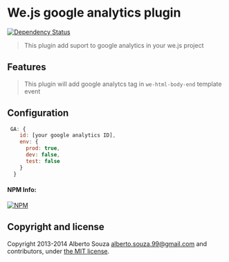 # We.js google analytics plugin

[![Dependency Status](https://david-dm.org/wejs/we-plugin-google-analytics.png)](https://david-dm.org/wejs/we-plugin-google-analytics)

> This plugin add suport to google analytics in your we.js project


## Features

> This plugin will add google analytcs tag in `we-html-body-end` template event

## Configuration

```js
 GA: {
    id: [your google analytics ID],
    env: {
      prod: true,
      dev: false,
      test: false
    }
  }
```

#### NPM Info:
[![NPM](https://nodei.co/npm/we-plugin-google-analytics.png?downloads=true&downloadRank=true&stars=true)](https://nodei.co/npm/we-plugin-google-analytics/)

## Copyright and license

Copyright 2013-2014 Alberto Souza <alberto.souza.99@gmail.com> and contributors, under [the MIT license](LICENSE).
